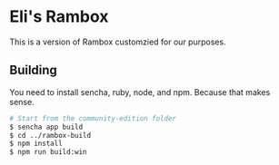 # Eli's Rambox

This is a version of Rambox customzied for our purposes.

## Building

You need to install sencha, ruby, node, and npm. Because that makes sense.

```bash
# Start from the community-edition folder
$ sencha app build
$ cd ../rambox-build
$ npm install
$ npm run build:win
```
